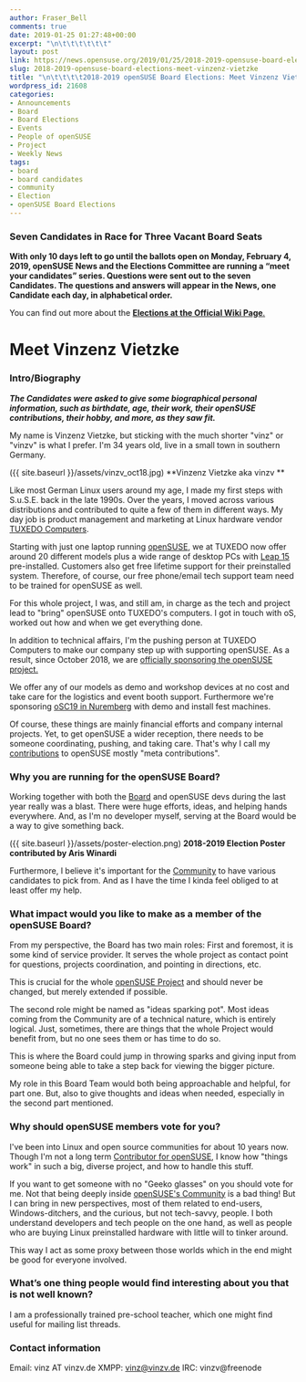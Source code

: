 ```yaml
---
author: Fraser_Bell
comments: true
date: 2019-01-25 01:27:48+00:00
excerpt: "\n\t\t\t\t\t\t"
layout: post
link: https://news.opensuse.org/2019/01/25/2018-2019-opensuse-board-elections-meet-vinzenz-vietzke/
slug: 2018-2019-opensuse-board-elections-meet-vinzenz-vietzke
title: "\n\t\t\t\t2018-2019 openSUSE Board Elections: Meet Vinzenz Vietzke\t\t"
wordpress_id: 21608
categories:
- Announcements
- Board
- Board Elections
- Events
- People of openSUSE
- Project
- Weekly News
tags:
- board
- board candidates
- community
- Election
- openSUSE Board Elections
---
```



### Seven Candidates in Race for Three Vacant Board Seats




**With only 10 days left to go until the ballots open on Monday, February 4, 2019, openSUSE News and the Elections Committee are running a “meet your candidates” series. Questions were sent out to the seven Candidates. The questions and answers will appear in the News, one Candidate each day, in alphabetical order.**




You can find out more about the [**Elections at the Official Wiki Page**.](https://en.opensuse.org/openSUSE:Board_election)





# Meet Vinzenz Vietzke




### Intro/Biography




_**The Candidates were asked to give some biographical personal information, such as birthdate, age, their work, their openSUSE contributions, their hobby, and more, as they saw fit.**_


My name is Vinzenz Vietzke, but sticking with the much shorter "vinz" or "vinzv" is what I prefer. I'm 34 years old, live in a small town in southern Germany.

({{ site.baseurl }}/assets/vinzv_oct18.jpg) **Vinzenz Vietzke aka vinzv **

Like most German Linux users around my age, I made my first steps with S.u.S.E. back in the late 1990s. Over the years, I moved across various distributions and contributed to quite a few of them in different ways. My day job is product management and marketing at Linux hardware vendor [TUXEDO Computers](https://www.tuxedocomputers.com/en/Infos/News/openSUSE-Leap-15-on-PCs-and-Notebooks-from-TUXEDO-Computers.tuxedo).

Starting with just one laptop running [openSUSE](https://www.opensuse.org/), we at TUXEDO now offer around 20 different models plus a wide range of desktop PCs with [Leap 15](https://www.opensuse.org/#Leap) pre-installed. Customers also get free lifetime support for their preinstalled system. Therefore, of course, our free phone/email tech support team need to be trained for openSUSE as well.

For this whole project, I was, and still am, in charge as the tech and project lead to "bring" openSUSE onto TUXEDO's computers. I got in touch with oS, worked out how and when we get everything done.

In addition to technical affairs, I'm the pushing person at TUXEDO Computers to make our company step up with supporting openSUSE. As a result, since October 2018, we are [officially sponsoring the openSUSE project.](https://en.opensuse.org/Sponsors)

We offer any of our models as demo and workshop devices at no cost and take care for the logistics and event booth support. Furthermore we're sponsoring [oSC19 in Nuremberg](https://events.opensuse.org/conference/oSC19) with demo and install fest machines.

Of course, these things are mainly financial efforts and company internal projects. Yet, to get openSUSE a wider reception, there needs to be someone coordinating, pushing, and taking care. That's why I call my [contributions](https://en.opensuse.org/Portal:How_to_participate) to openSUSE mostly "meta contributions".


### Why you are running for the openSUSE Board?


Working together with both the [Board](https://en.opensuse.org/openSUSE:Board) and openSUSE devs during the last year really was a blast. There were huge efforts, ideas, and helping hands everywhere. And, as I'm no developer myself, serving at the Board would be a way to give something back.

({{ site.baseurl }}/assets/poster-election.png) **2018-2019 Election Poster contributed by Aris Winardi**

Furthermore, I believe it's important for the [Community](https://en.opensuse.org/Portal:Project) to have various candidates to pick from. And as I have the time I kinda feel obliged to at least offer my help.


### What impact would you like to make as a member of the openSUSE Board?


From my perspective, the Board has two main roles: First and foremost, it is some kind of service provider. It serves the whole project as contact point for questions, projects coordination, and pointing in directions, etc.

This is crucial for the whole [openSUSE Project](https://en.opensuse.org/Portal:Project) and should never be changed, but merely extended if possible.

The second role might be named as "ideas sparking pot". Most ideas coming from the Community are of a technical nature, which is entirely logical. Just, sometimes, there are things that the whole Project would benefit from, but no one sees them or has time to do so.

This is where the Board could jump in throwing sparks and giving input from someone being able to take a step back for viewing the bigger picture.

My role in this Board Team would both being approachable and helpful, for part one. But, also to give thoughts and ideas when needed, especially in the second part mentioned.


### Why should openSUSE members vote for you?


I've been into Linux and open source communities for about 10 years now. Though I'm not a long term [Contributor for openSUSE](https://en.opensuse.org/Portal:How_to_participate), I know how "things work" in such a big, diverse project, and how to handle this stuff.

If you want to get someone with no "Geeko glasses" on you should vote for me. Not that being deeply inside [openSUSE's Community](https://en.opensuse.org/Portal:Project) is a bad thing! But I can bring in new perspectives, most of them related to end-users, Windows-ditchers, and the curious, but not tech-savvy, people. I both understand developers and tech people on the one hand, as well as people who are buying Linux preinstalled hardware with little will to tinker around.

This way I act as some proxy between those worlds which in the end might be good for everyone involved.


### What’s one thing people would find interesting about you that is not well known?


I am a professionally trained pre-school teacher, which one might find useful for mailing list threads.


### Contact information


Email: vinz AT vinzv.de
XMPP: vinz@vinzv.de
IRC: vinzv@freenode		
